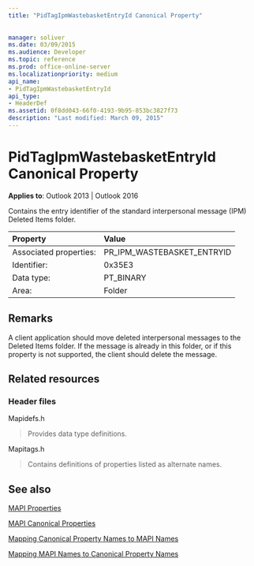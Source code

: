 ```yaml
---
title: "PidTagIpmWastebasketEntryId Canonical Property"
 
 
manager: soliver
ms.date: 03/09/2015
ms.audience: Developer
ms.topic: reference
ms.prod: office-online-server
ms.localizationpriority: medium
api_name:
- PidTagIpmWastebasketEntryId
api_type:
- HeaderDef
ms.assetid: 0f8dd043-66f0-4193-9b95-853bc3827f73
description: "Last modified: March 09, 2015"
---
```


# PidTagIpmWastebasketEntryId Canonical Property

  
  
**Applies to**: Outlook 2013 | Outlook 2016 
  
Contains the entry identifier of the standard interpersonal message (IPM) Deleted Items folder. 
  
|Property |Value |
|:-----|:-----|
|Associated properties:  <br/> |PR_IPM_WASTEBASKET_ENTRYID  <br/> |
|Identifier:  <br/> |0x35E3  <br/> |
|Data type:  <br/> |PT_BINARY  <br/> |
|Area:  <br/> |Folder  <br/> |
   
## Remarks

A client application should move deleted interpersonal messages to the Deleted Items folder. If the message is already in this folder, or if this property is not supported, the client should delete the message. 
  
## Related resources

### Header files

Mapidefs.h
  
> Provides data type definitions.
    
Mapitags.h
  
> Contains definitions of properties listed as alternate names.
    
## See also



[MAPI Properties](mapi-properties.md)
  
[MAPI Canonical Properties](mapi-canonical-properties.md)
  
[Mapping Canonical Property Names to MAPI Names](mapping-canonical-property-names-to-mapi-names.md)
  
[Mapping MAPI Names to Canonical Property Names](mapping-mapi-names-to-canonical-property-names.md)


